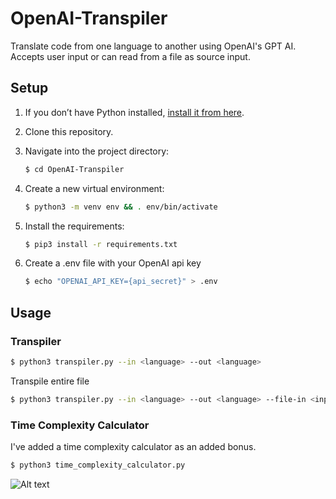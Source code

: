 # OpenAI-Transpiler
Translate code from one language to another using OpenAI's GPT AI. Accepts user input or can read from a file as source input.

## Setup

1. If you don’t have Python installed, [install it from here](https://www.python.org/downloads/).

2. Clone this repository.

3. Navigate into the project directory:

   ```bash
   $ cd OpenAI-Transpiler
   ```

4. Create a new virtual environment:

   ```bash
   $ python3 -m venv env && . env/bin/activate
   ```

5. Install the requirements:

   ```bash
   $ pip3 install -r requirements.txt
   ```

6. Create a .env file with your OpenAI api key

   ```bash
   $ echo "OPENAI_API_KEY={api_secret}" > .env 
   ```


## Usage

### Transpiler
```bash
$ python3 transpiler.py --in <language> --out <language>
```

Transpile entire file
```bash
$ python3 transpiler.py --in <language> --out <language> --file-in <input_file>
```
    
### Time Complexity Calculator
I've added a time complexity calculator as an added bonus.  
```bash
$ python3 time_complexity_calculator.py
```
  
![Alt text](./demo-001.gif?raw=true "Demo 1")
